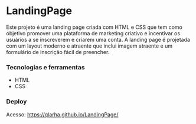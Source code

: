 # LandingPage


Este projeto é uma landing page criada com HTML e CSS que tem como objetivo promover uma plataforma de marketing criativo e 
incentivar os usuários a se inscreverem e criarem uma conta. 
A landing page é projetada com um layout moderno e atraente que inclui imagem atraente e um formulário de inscrição fácil de preencher. 
  
### Tecnologias e ferramentas
- HTML
- CSS


### Deploy
Acesso: https://qlarha.github.io/LandingPage/
